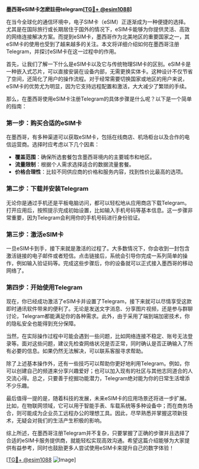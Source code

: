 **墨西哥eSIM卡怎麽註冊telegram[[TG💪+ @esim1088](https://t.me/s/esim1088)]**

在当今全球化的通信环境中，电子SIM卡（eSIM）正逐渐成为一种便捷的选择。尤其是在国际旅行或长期居住于国外的情况下，eSIM卡能够为你提供灵活、高效的网络连接解决方案。而提到eSIM卡，墨西哥作为北美地区的重要国家之一，其eSIM卡的使用也受到了越来越多的关注。本文将详细介绍如何在墨西哥注册Telegram，并探讨eSIM卡在这一过程中的作用。

首先，让我们了解一下什么是eSIM卡以及它与传统物理SIM卡的区别。eSIM卡是一种嵌入式芯片，可以直接安装在设备内部，无需更换实体卡。这种设计不仅节省了空间，还简化了用户的操作流程。对于经常需要切换国家或地区的用户来说，eSIM卡的优势尤为明显，因为它支持远程配置和激活，大大减少了繁琐的手续。

那么，在墨西哥使用eSIM卡注册Telegram的具体步骤是什么呢？以下是一个简单的指南：

### **第一步：购买合适的eSIM卡**
在墨西哥，有多种渠道可以获取eSIM卡，包括在线商店、机场柜台以及合作的电信运营商。选择时应考虑以下几个因素：
- **覆盖范围**：确保所选套餐包含墨西哥境内的主要城市和地区。
- **流量限制**：根据个人需求选择适合的数据流量套餐。
- **价格合理性**：比较不同供应商的价格和服务内容，找到性价比最高的选项。

### **第二步：下载并安装Telegram**
无论你是通过手机还是平板电脑访问，都可以轻松地从应用商店下载Telegram。打开应用后，按照提示完成初始设置，比如输入手机号码等基本信息。这一步骤非常重要，因为Telegram会利用你的手机号码进行身份验证。

### **第三步：激活eSIM卡**
一旦eSIM卡到手，接下来就是激活的过程了。大多数情况下，你会收到一封包含激活链接的电子邮件或者短信。点击链接后，系统会引导你完成一系列简单的操作，例如输入验证码等。完成这些步骤后，你的设备就可以正式接入墨西哥的移动网络了。

### **第四步：开始使用Telegram**
现在，你已经成功激活了eSIM卡并设置了Telegram，接下来就可以尽情享受这款即时通讯软件带来的便利了。无论是发送文字消息、分享图片视频，还是参与群聊讨论，Telegram都能满足你的各种需求。此外，由于采用了端到端加密技术，你的隐私安全也能得到充分保障。

当然，在实际操作过程中可能会遇到一些问题，比如网络连接不稳定、账号无法登录等。面对这些问题，建议先检查网络状况是否正常，同时确认是否正确输入了所有必要的信息。如果仍然无法解决，可以联系客服寻求帮助。

除了上述基本操作外，还有一些技巧可以帮助你更好地利用Telegram。例如，你可以创建自己的频道来分享兴趣爱好；也可以加入现有的社区与其他志同道合的人交流心得。总之，只要善于挖掘功能潜力，Telegram绝对能为你的日常生活增添不少乐趣。

最后值得一提的是，随着科技的发展，未来eSIM卡的应用场景还将进一步扩展。比如，在物联网领域，它可以用于智能手表、车载系统等多种设备中；而在商务场合，则可能成为企业员工远程办公的理想工具。因此，尽早熟悉并掌握这项新技术，无疑会对我们的生活产生积极的影响。

综上所述，在墨西哥注册Telegram并不复杂，只要掌握了正确的步骤并且选择了合适的eSIM卡服务提供商，就能轻松实现高效沟通。希望这篇介绍能够为大家提供有益参考，同时也鼓励更多人尝试使用eSIM卡来提升自己的数字体验！

[[TG💪+ @esim1088](https://t.me/s/esim1088) ![Image](https://i.postimg.cc/4NQfJmqS/Snipaste-2025-05-13-00-14-12.png)]